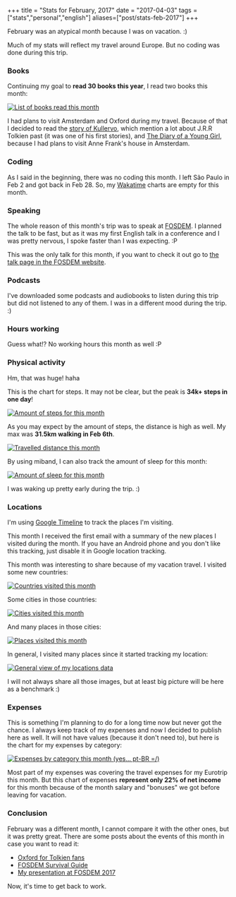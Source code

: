 +++
title = "Stats for February, 2017"
date = "2017-04-03"
tags = ["stats","personal","english"]
aliases=["post/stats-feb-2017"]
+++

February was an atypical month because I was on vacation. :)

Much of my stats will reflect my travel around Europe. But no coding was done during this trip.

### Books

Continuing my goal to **read 30 books this year**, I read two books this month:

[![List of books read this month](/images/stats/2017/feb/goodreads.png "List of books read this month")](https://www.goodreads.com/pothix "")

I had plans to visit Amsterdam and Oxford during my travel. Because of
that I decided to read
the [story of Kullervo](http://amzn.to/2s6lQ8S), which mention a lot
about J.R.R Tolkien past (it was one of his first stories),
and [The Diary of a Young Girl](http://amzn.to/2sx2w7o), because I had
plans to visit Anne Frank's house in Amsterdam.

### Coding

As I said in the beginning, there was no coding this month. I left São Paulo in Feb 2 and got back in Feb 28. So, my [Wakatime](https://wakatime.com/i/PotHix) charts are empty for this month.

### Speaking

The whole reason of this month's trip was to speak
at [FOSDEM](https://fosdem.org/). I planned the talk to be fast, but
as it was my first English talk in a conference and I was pretty
nervous, I spoke faster than I was expecting. :P

This was the only talk for this month, if you want to check it out go to [the talk page in the FOSDEM website](https://fosdem.org/2017/schedule/event/desktops_open_source_behind_web_request/).

### Podcasts

I've downloaded some podcasts and audiobooks to listen during this
trip but did not listened to any of them. I was in a different mood
during the trip. :)

### Hours working

Guess what!? No working hours this month as well :P

### Physical activity

Hm, that was huge! haha

This is the chart for steps. It may not be clear, but the peak is **34k+ steps in one day**!

[![Amount of steps for this month](/images/stats/2017/feb/physical-activity-steps.png "Amount of steps for this month")](/images/stats/2017/feb/physical-activity-steps.png "")

As you may expect by the amount of steps, the distance is high as well. My max was **31.5km walking in Feb 6th**.

[![Travelled distance this month](/images/stats/2017/feb/physical-activity-distance.png "Travelled distance this month")](/images/stats/2017/feb/physical-activity-distance.png "")

By using miband, I can also track the amount of sleep for this month:

[![Amount of sleep for this month](/images/stats/2017/feb/sleep.jpg "Amount of sleep for this month")](/images/stats/2017/jan/sleep.jpg "")

I was waking up pretty early during the trip. :)

### Locations

I'm using [Google Timeline](https://www.google.com.br/maps/timeline)
to track the places I'm visiting.

This month I received the first email with a summary of the new places
I visited during the month. If you have an Android phone and you don't
like this tracking, just disable it in Google location tracking.

This month was interesting to share because of my vacation travel. I
visited some new countries:

[![Countries visited this month](/images/stats/2017/feb/location-countries.png "Countries visited this month")](/images/stats/2017/feb/location-countries.png "")

Some cities in those countries:

[![Cities visited this month](/images/stats/2017/feb/location-cities.png "Cities visited this month")](/images/stats/2017/feb/location-cities.png "")

And many places in those cities:

[![Places visited this month](/images/stats/2017/feb/location-places.png "Places visited this month")](/images/stats/2017/feb/location-places.png "")

In general, I visited many places since it started tracking my
location:

[![General view of my locations data](/images/stats/2017/feb/location-general.png "General view of my locations data")](/images/stats/2017/feb/location-general.png "")

I will not always share all those images, but at least big picture will be here as a benchmark :)

### Expenses

This is something I'm planning to do for a long time now but never got
the chance. I always keep track of my expenses and now I decided to
publish here as well. It will not have values (because it don't need
to), but here is the chart for my expenses by category:

[![Expenses by category this month (yes... pt-BR =/)](/images/stats/2017/feb/expenses.jpg "Expenses by category this month. Categories in pt-BR =/")](/images/stats/2017/feb/expenses.jpg "")

Most part of my expenses was covering the travel expenses for my
Eurotrip this month. But this chart of expenses **represent only 22%
of net income** for this month because of the month salary and
"bonuses" we got before leaving for vacation.

### Conclusion

February was a different month, I cannot compare it with the other ones, but it was pretty great. There are some posts about the events of this month in case you want to read
it:

+ [Oxford for Tolkien fans](http://pothix.com/post/oxford-for-tolkien-fans/)
+ [FOSDEM Survival Guide](http://pothix.com/post/fosdem-survival-guide/)
+ [My presentation at FOSDEM 2017](http://pothix.com/post/my-presentation-at-fosdem-2017/)

Now, it's time to get back to work.
